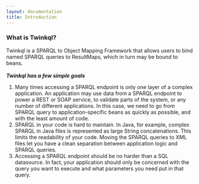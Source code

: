 ```yaml
---
layout: documentation
title: Introduction
---
```


### What is Twinkql?
Twinkql is a SPARQL to Object Mapping Framework that allows users to bind named SPARQL queries to ResultMaps, which in turn may be bound to beans.
<br/>
<br/>
_**Twinkql has a few simple goals**_
<br/>
1. Many times accessing a SPARQL endpoint is only one layer of a complex application. An application may use data from a SPARQL endpoint to power a REST or SOAP service, to validate parts of the system, or any number of different applications. In this case, we need to go from SPARQL query to application-specific beans as quickly as possible, and with the least amount of code.
2. SPARQL in your code is hard to maintain. In Java, for example, complex SPARQL in Java files is represented as large String concatenations. This limits the readability of your code. Moving the SPARQL queries to XML files let you have a clean separation between application logic and SPARQL queries.
3. Accessing a SPARQL endpoint should be no harder than a SQL datasource. In fact, your application should only be concerned with the query you want to execute and what parameters you need put in that query.

